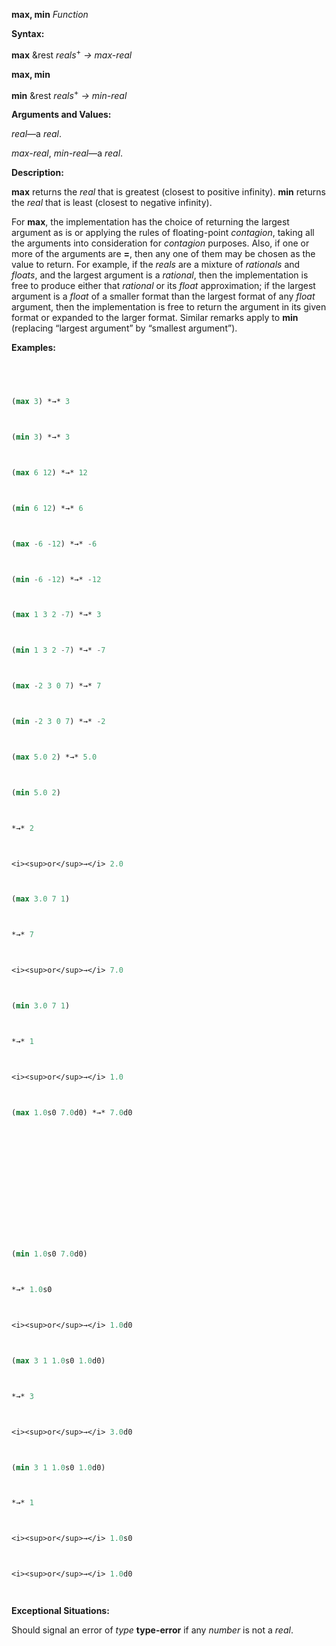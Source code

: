 **max, min** *Function* 



**Syntax:** 



**max** &amp;rest *reals*<sup>+</sup> *→ max-real* 







 



 



**max, min** 



**min** &amp;rest *reals*<sup>+</sup> *→ min-real* 



**Arguments and Values:** 



*real*—a *real*. 



*max-real*, *min-real*—a *real*. 



**Description:** 



**max** returns the *real* that is greatest (closest to positive infinity). **min** returns the *real* that is least (closest to negative infinity). 



For **max**, the implementation has the choice of returning the largest argument as is or applying the rules of floating-point *contagion*, taking all the arguments into consideration for *contagion* purposes. Also, if one or more of the arguments are **=**, then any one of them may be chosen as the value to return. For example, if the *reals* are a mixture of *rationals* and *floats*, and the largest argument is a *rational*, then the implementation is free to produce either that *rational* or its *float* approximation; if the largest argument is a *float* of a smaller format than the largest format of any *float* argument, then the implementation is free to return the argument in its given format or expanded to the larger format. Similar remarks apply to **min** (replacing “largest argument” by “smallest argument”). 



**Examples:**
```lisp
 



(max 3) *→* 3 



(min 3) *→* 3 



(max 6 12) *→* 12 



(min 6 12) *→* 6 



(max -6 -12) *→* -6 



(min -6 -12) *→* -12 



(max 1 3 2 -7) *→* 3 



(min 1 3 2 -7) *→* -7 



(max -2 3 0 7) *→* 7 



(min -2 3 0 7) *→* -2 



(max 5.0 2) *→* 5.0 



(min 5.0 2) 



*→* 2 



<i><sup>or</sup>→</i> 2.0 



(max 3.0 7 1) 



*→* 7 



<i><sup>or</sup>→</i> 7.0 



(min 3.0 7 1) 



*→* 1 



<i><sup>or</sup>→</i> 1.0 



(max 1.0s0 7.0d0) *→* 7.0d0 







 



 



(min 1.0s0 7.0d0) 



*→* 1.0s0 



<i><sup>or</sup>→</i> 1.0d0 



(max 3 1 1.0s0 1.0d0) 



*→* 3 



<i><sup>or</sup>→</i> 3.0d0 



(min 3 1 1.0s0 1.0d0) 



*→* 1 



<i><sup>or</sup>→</i> 1.0s0 



<i><sup>or</sup>→</i> 1.0d0 




```
**Exceptional Situations:** 



Should signal an error of *type* **type-error** if any *number* is not a *real*. 



